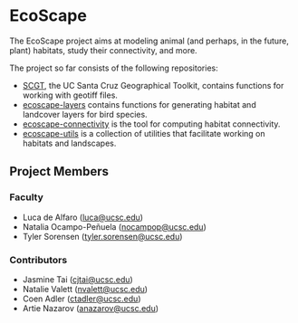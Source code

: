# EcoScape

The EcoScape project aims at modeling animal (and perhaps, in the future, plant) habitats, study their connectivity, and more. 

The project so far consists of the following repositories: 

* [SCGT](https://github.com/ecoscape-earth/scgt), the UC Santa Cruz Geographical Toolkit, contains functions for working with geotiff files. 
* [ecoscape-layers](https://github.com/ecoscape-earth/ecoscape-layers) contains functions for generating habitat and landcover layers for bird species. 
* [ecoscape-connectivity](https://github.com/ecoscape-earth/ecoscape-connectivity) is the tool for computing habitat connectivity. 
* [ecoscape-utils](https://github.com/ecoscape-earth/ecoscape-utils) is a collection of utilities that facilitate working on habitats and landscapes. 

## Project Members

### Faculty 

* Luca de Alfaro (luca@ucsc.edu)
* Natalia Ocampo-Peñuela (nocampop@ucsc.edu)
* Tyler Sorensen (tyler.sorensen@ucsc.edu)

### Contributors

* Jasmine Tai (cjtai@ucsc.edu)
* Natalie Valett (nvalett@ucsc.edu)
* Coen Adler (ctadler@ucsc.edu)
* Artie Nazarov (anazarov@ucsc.edu)
